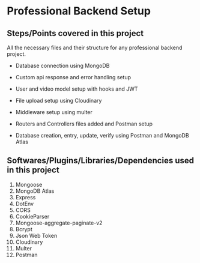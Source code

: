 # Professional Backend Setup

## Steps/Points covered in this project

All the necessary files and their structure for any professional backend project.

- Database connection using MongoDB

- Custom api response and error handling setup

- User and video model  setup with hooks and JWT

- File upload setup using Cloudinary 

- Middleware setup using multer

- Routers and Controllers files added and Postman setup

- Database creation, entry, update, verify using Postman and MongoDB Atlas

## Softwares/Plugins/Libraries/Dependencies used in this project

1) Mongoose
2) MongoDB Atlas
3) Express
4) DotEnv
5) CORS
6) CookieParser
7) Mongoose-aggregate-paginate-v2
8) Bcrypt
9) Json Web Token
10) Cloudinary
11) Multer
12) Postman